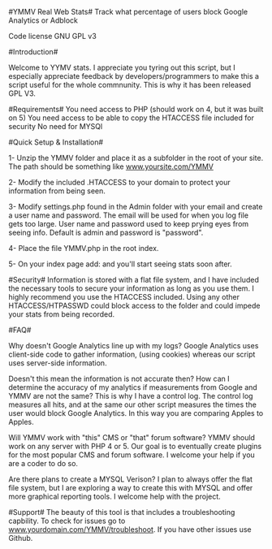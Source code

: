 ﻿#YMMV Real Web Stats#
Track what percentage of users block Google Analytics or Adblock

Code license GNU GPL v3

#Introduction#

Welcome to YYMV stats. I appreciate you tyring out this script, but 
I especially appreciate feedback by developers/programmers to make this a 
script useful for the whole commnunity. This is why it has been released GPL 
V3.

#Requirements#
You need access to PHP (should work on 4, but it was built on 5)
You need access to be able to copy the HTACCESS file included for security
No need for MYSQl


#Quick Setup & Installation#

1- Unzip the YMMV folder and place it as a subfolder in the root of your site.
The path should be something like www.yoursite.com/YMMV

2- Modify the included .HTACCESS to your domain to protect your information 
from being seen.

3- Modify settings.php found in the Admin folder with your email and create a user name
and password. The email will be used for when you log file gets too large.
User name and password used to keep prying eyes from seeing info. Default is admin and password
is "password".

4- Place the file YMMV.php in the root index.

5- On your index page add: <?php include 'YMMV.php';?> and you'll start seeing 
stats soon after.


#Security#
Information is stored with a flat file system, and I have included  the necessary 
tools to secure your information as long as you use them. I highly recommend you 
use the HTACCESS included. Using any other HTACCESS/HTPASSWD could block access to 
the folder and  could impede your stats from being recorded. 

#FAQ#

Why doesn't Google Analytics line up with my logs?
Google Analytics uses client-side code to gather information, 
(using cookies) whereas our script uses server-side information.


Doesn't this mean the information is not accurate then? How
can I determine the accuracy of my analytics if measurements
from Google and YMMV are not the same?
This is why I have a control log. The control log measures
all hits, and at the same our other script measures the times the 
user would block Google Analytics. In this way you are comparing
Apples to Apples.


Will YMMV work with "this" CMS or "that" forum software?
YMMV should work on any server with PHP 4 or 5. Our goal is
to eventually create plugins for the most popular CMS 
and forum software. I welcome your help if you are a coder to do
so. 

Are there plans to create a MYSQL Verison?
I plan to always offer the flat file system, but I are 
exploring a way to create this with MYSQL and offer more
graphical reporting tools. I welcome help with the project.


#Support#
The beauty of this tool is that includes a troubleshooting capbility. To check for issues
go to www.yourdomain.com/YMMV/troubleshoot. If you have other issues use Github.

